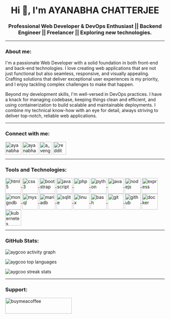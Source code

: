 <h1 align="center">Hi 👋, I'm AYANABHA CHATTERJEE</h1>
<h3 align="center">Professional Web Developer & DevOps Enthusiast || Backend Engineer || Freelancer || Exploring new technologies.</h3>

---

<h3 align="left">About me:</h3>
<p>I'm a passionate Web Developer with a solid foundation in both front-end and back-end technologies. I love creating web applications that are not just functional but also seamless, responsive, and visually appealing. Crafting solutions that deliver exceptional user experiences is my priority, and I enjoy tackling complex challenges to make that happen.</p>
<p>Beyond my development skills, I'm well-versed in DevOps practices. I have a knack for managing codebase, keeping things clean and efficient, and using containerization to build scalable and maintainable deployments. I combine my technical know-how with an eye for detail, always striving to deliver top-notch, reliable web applications.</p>

---

<h3 align="left">Connect with me:</h3>
<p align="left">
<a href="https://twitter.com/ayanabhach08" target="blank"><img align="center" src="https://cdn.jsdelivr.net/gh/devicons/devicon/icons/twitter/twitter-original.svg" alt="ayanabhach08" height="40" width="50" /></a>
<a href="https://linkedin.com/in/ayanabha-chatterjee-104979256" target="blank"><img align="center" src="https://cdn.jsdelivr.net/gh/devicons/devicon/icons/linkedin/linkedin-original.svg" alt="ayanabha-chatterjee-104979256" height="40" width="50" /></a>
<a href="https://instagram.com/a_vengeance" target="blank"><img align="center" src="https://upload.wikimedia.org/wikipedia/commons/a/a5/Instagram_icon.png" alt="a_vengeance" height="40" width="40" /></a>
<a href="https://www.reddit.com/user/Puzzle_Age555/" target="blank">
  <img align="center" src="https://raw.githubusercontent.com/devicons/devicon/master/icons/reddit/reddit-original.svg" alt="reddit" height="40" width="40" />
</a>
</p>


---

<h3 align="left">Tools and Technologies:</h3>
<p align="left">
<a href="https://www.w3.org/html/" target="_blank"> <img align="center" src="https://cdn.jsdelivr.net/gh/devicons/devicon/icons/html5/html5-plain.svg" alt="html5" width="50" height="50"/> </a>
<a href="https://www.w3schools.com/css/" target="_blank"> <img align="center" src="https://cdn.jsdelivr.net/gh/devicons/devicon/icons/css3/css3-plain.svg" alt="css3" width="50" height="50"/> </a>
<a href="https://getbootstrap.com" target="_blank"> <img align="center" src="https://cdn.jsdelivr.net/gh/devicons/devicon/icons/bootstrap/bootstrap-plain.svg" alt="bootstrap" width="50" height="50"/> </a>
<a href="https://developer.mozilla.org/en-US/docs/Web/JavaScript" target="_blank"> <img align="center" src="https://cdn.jsdelivr.net/gh/devicons/devicon/icons/javascript/javascript-plain.svg" alt="javascript" width="50" height="50"/> </a>
<a href="https://www.php.net" target="_blank"> <img align="center" src="https://cdn.jsdelivr.net/gh/devicons/devicon/icons/php/php-plain.svg" alt="php" width="50" height="50"/> </a>
<a href="https://www.python.org" target="_blank"> <img align="center" src="https://cdn.jsdelivr.net/gh/devicons/devicon/icons/python/python-plain.svg" alt="python" width="50" height="50"/> </a>
<a href="https://www.java.com" target="_blank"> <img align="center" src="https://cdn.jsdelivr.net/gh/devicons/devicon/icons/java/java-plain.svg" alt="java" width="50" height="50"/> </a>
<a href="https://nodejs.org" target="_blank"> <img align="center" src="https://cdn.jsdelivr.net/gh/devicons/devicon/icons/nodejs/nodejs-plain.svg" alt="nodejs" width="50" height="50"/> </a>
<a href="https://expressjs.com" target="_blank"> <img align="center" src="https://cdn.jsdelivr.net/gh/devicons/devicon/icons/express/express-original.svg" alt="express" width="50" height="50"/> </a>
<a href="https://www.mongodb.com/" target="_blank"> <img align="center" src="https://cdn.jsdelivr.net/gh/devicons/devicon/icons/mongodb/mongodb-plain.svg" alt="mongodb" width="50" height="50"/> </a>
<a href="https://www.mysql.com/" target="_blank"> <img align="center" src="https://cdn.jsdelivr.net/gh/devicons/devicon/icons/mysql/mysql-plain.svg" alt="mysql" width="50" height="50"/> </a>
<a href="https://mariadb.org/" target="_blank"> <img align="center" src="https://cdn.jsdelivr.net/gh/devicons/devicon/icons/mariadb/mariadb-plain.svg" alt="mariadb" width="50" height="50"/> </a>
<a href="https://www.sqlite.org/" target="_blank"> <img align="center" src="https://cdn.jsdelivr.net/gh/devicons/devicon/icons/sqlite/sqlite-plain.svg" alt="sqlite" width="50" height="50"/> </a>
<a href="https://www.linux.org/" target="_blank"> <img align="center" src="https://cdn.jsdelivr.net/gh/devicons/devicon/icons/linux/linux-plain.svg" alt="linux" width="50" height="50"/> </a>
<a href="https://www.gnu.org/software/bash/" target="_blank"> <img align="center" src="https://cdn.jsdelivr.net/gh/devicons/devicon/icons/bash/bash-plain.svg" alt="bash" width="50" height="50"/> </a>
<a href="https://git-scm.com/" target="_blank"> <img align="center" src="https://cdn.jsdelivr.net/gh/devicons/devicon/icons/git/git-plain.svg" alt="git" width="50" height="50"/> </a>
<a href="https://github.com/" target="_blank"> <img align="center" src="https://cdn.jsdelivr.net/gh/devicons/devicon/icons/github/github-original.svg" alt="github" width="50" height="50"/> </a>
<a href="https://www.docker.com/" target="_blank"> <img align="center" src="https://cdn.jsdelivr.net/gh/devicons/devicon/icons/docker/docker-plain.svg" alt="docker" width="50" height="50"/> </a>
<a href="https://kubernetes.io" target="_blank"> <img align="center" src="https://cdn.jsdelivr.net/gh/devicons/devicon/icons/kubernetes/kubernetes-plain.svg" alt="kubernetes" width="50" height="50"/> </a>
</p>


---

<h3 align="left">GitHub Stats:</h3>
<p><img align="center" src="https://github-readme-activity-graph.vercel.app/graph?username=aygcoo&bg_color=000000&color=00b315&line=1f5d04&point=2bc002&area=true&hide_border=true" alt="aygcoo activity graph" /></p>
<p><img align="center" src="https://github-readme-stats.vercel.app/api/top-langs?username=aygcoo&show_icons=true&locale=en&layout=compact&theme=dark" alt="aygcoo top languages" /></p>
<p><img align="center" src="https://github-readme-streak-stats.herokuapp.com/?user=aygcoo&theme=dark" alt="aygcoo streak stats" /></p>

---

<h3 align="left">Support:</h3>
<p><a href="https://www.buymeacoffee.com/ayanabhach08"> <img align="center" src="https://cdn.buymeacoffee.com/buttons/v2/default-yellow.png" height="50" width="210" alt="buymeacoffee" /></a></p>
